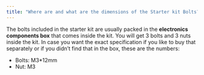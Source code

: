 ```yaml
---
title: "Where are and what are the dimensions of the Starter kit Bolts?"
---
```


The bolts included in the starter kit are usually packed in the **electronics components box** that comes inside the kit. You will get 3 bolts and 3 nuts inside the kit. In case you want the exact specification if you like to buy that separately or if you didn’t find that in the box, these are the numbers:

* Bolts: M3*12mm</li>
* Nut: M3</li>
